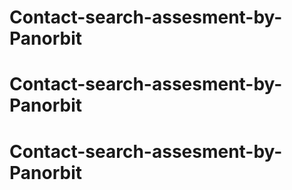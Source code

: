 # Contact-search-assesment-by-Panorbit
# Contact-search-assesment-by-Panorbit
# Contact-search-assesment-by-Panorbit
